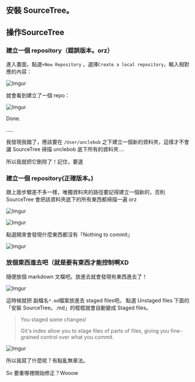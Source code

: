 ## 安裝 SourceTree。

## 操作SourceTree

### 建立一個 repository（錯誤版本。orz）

進入畫面，點選`+New Repository` ，選擇`Create a local repository`，輸入相對應的內容：

![Imgur](http://i.imgur.com/BoTz8Ts.png)

就會看到建立了一個 repo：

![Imgur](http://i.imgur.com/IvGBJCL.png)

Done.

…..

我發現我錯了，應該要在 `/User/unclebob` 之下建立一個新的資料夾，這樣才不會讓 SourceTree 掃描 unclebob 底下所有的資料夾....

所以我就把它刪除了！記住，要選

### 建立一個 repository(正確版本。)

跟上面步驟差不多一樣，唯獨資料夾的路徑要記得建立一個新的，否則 SourceTree 會把該資料夾底下的所有東西都掃描一遍 orz

![Imgur](http://i.imgur.com/IYlsQYz.png)



![Imgur](http://i.imgur.com/LXLjJtU.png)

點選開來會發現什麼東西都沒有「Nothing to commit」

![Imgur](http://i.imgur.com/IRrEO9v.png)

### 放個東西進去吧（就是要有東西才能控制啊XD

隨便放個 markdown 文檔吧。放進去就會發現有東西進去了！

![Imgur](http://i.imgur.com/UAbwCTA.png)

這時候就把 副檔名`*.md`檔案放進去 staged files吧。
點選 Unstaged files 下面的「安裝 SourceTree。.md」的框框就會自動變成 Staged files。

> You staged some changes!
>
> Git's index allow you to stage files of parts of files, giving you fine-grained control over what you commit.

![Imgur](http://i.imgur.com/h29rCQd.png)

所以我寫了什麼呢？有點亂無章法。

So 要重哪裡開始修正？Wooow
